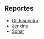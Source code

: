 ## Reportes
* [Git Inspector](https://uniandes-isis2603.github.io/202020_S3_E2_English4People_Front/reports/index.html) 
* [Jenkins](http://157.253.238.75:8080/jenkins-isis2603/)
* [Sonar](http://157.253.238.75:8080/sonar-isis2603/)
